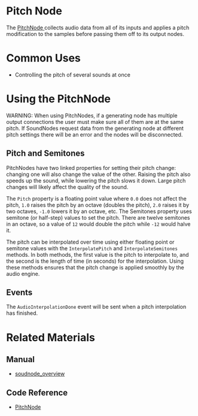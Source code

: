 # Pitch Node
The [ PitchNode ](https://github.com/PlasmaEngine/PlasmaDocs/tree/master/docs/C%2B%2B/code_reference/class_reference/pitchnode.markdown) collects audio data from all of its inputs and applies a pitch modification to the samples before passing them off to its output nodes.

# Common Uses

- Controlling the pitch of several sounds at once

# Using the PitchNode

WARNING: When using PitchNodes, if a generating node has multiple output connections the user must make sure all of them are at the same pitch. If SoundNodes request data from the generating node at different pitch settings there will be an error and the nodes will be disconnected.

## Pitch and Semitones

PitchNodes have two linked properties for setting their pitch change: changing one will also change the value of the other. Raising the pitch also speeds up the sound, while lowering the pitch slows it down. Large pitch changes will likely affect the quality of the sound.

The `Pitch` property is a floating point value where `0.0` does not affect the pitch, `1.0` raises the pitch by an octave (doubles the pitch), `2.0` raises it by two octaves, `-1.0` lowers it by an octave, etc. The Semitones property uses semitone (or half-step) values to set the pitch. There are twelve semitones in an octave, so a value of `12` would double the pitch while `-12` would halve it.

The pitch can be interpolated over time using either floating point or semitone values with the `InterpolatePitch` and `InterpolateSemitones` methods. In both methods, the first value is the pitch to interpolate to, and the second is the length of time (in seconds) for the interpolation. Using these methods ensures that the pitch change is applied smoothly by the audio engine.

## Events

The `AudioInterpolationDone` event will be sent when a pitch interpolation has finished.

# Related Materials
## Manual
- [soudnode_overview](https://plasmaengine.github.io/PlasmaDocs/Manual/audio/soundnode/soudnode_overview.markdown)

## Code Reference
- [ PitchNode ](https://github.com/PlasmaEngine/PlasmaDocs/tree/master/docs/C%2B%2B/code_reference/class_reference/pitchnode.markdown) 

 